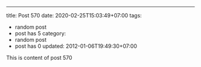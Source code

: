 ---
title: Post 570
date: 2020-02-25T15:03:49+07:00
tags:
  - random post
  - post has 5
category:
  - random post
  - post has 0
updated: 2012-01-06T19:49:30+07:00

This is content of post 570